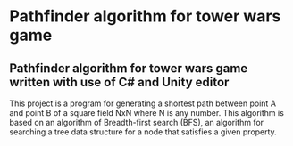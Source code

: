 # Pathfinder algorithm for tower wars game
## Pathfinder algorithm for tower wars game written with use of C# and Unity editor


This project is a program for generating a shortest path between point A and point B of a square field NxN where N is any number. This algorithm is based on an algorithm of Breadth-first search (BFS), an algorithm for searching a tree data structure for a node that satisfies a given property.